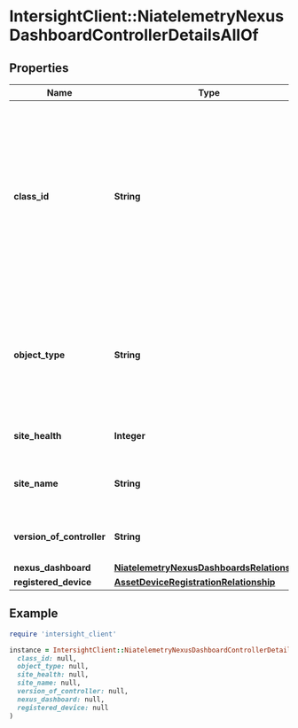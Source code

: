 # IntersightClient::NiatelemetryNexusDashboardControllerDetailsAllOf

## Properties

| Name | Type | Description | Notes |
| ---- | ---- | ----------- | ----- |
| **class_id** | **String** | The fully-qualified name of the instantiated, concrete type. This property is used as a discriminator to identify the type of the payload when marshaling and unmarshaling data. | [default to &#39;niatelemetry.NexusDashboardControllerDetails&#39;] |
| **object_type** | **String** | The fully-qualified name of the instantiated, concrete type. The value should be the same as the &#39;ClassId&#39; property. | [default to &#39;niatelemetry.NexusDashboardControllerDetails&#39;] |
| **site_health** | **Integer** | Health of the site serviced by ND. | [optional] |
| **site_name** | **String** | Name of fabric domain of the controller. | [optional] |
| **version_of_controller** | **String** | Version of the controller serviced by ND. | [optional] |
| **nexus_dashboard** | [**NiatelemetryNexusDashboardsRelationship**](NiatelemetryNexusDashboardsRelationship.md) |  | [optional] |
| **registered_device** | [**AssetDeviceRegistrationRelationship**](AssetDeviceRegistrationRelationship.md) |  | [optional] |

## Example

```ruby
require 'intersight_client'

instance = IntersightClient::NiatelemetryNexusDashboardControllerDetailsAllOf.new(
  class_id: null,
  object_type: null,
  site_health: null,
  site_name: null,
  version_of_controller: null,
  nexus_dashboard: null,
  registered_device: null
)
```

